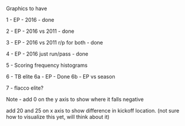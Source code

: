 Graphics to have

1 - EP - 2016 - done

2 - EP - 2016 vs 2011 - done

3 - EP - 2016 vs 2011 r/p for both - done

4 - EP - 2016 just run/pass - done

5 - Scoring frequency histograms

6 - TB elite
  6a - EP - Done
  6b - EP vs season

7 - flacco elite?


Note - add 0 on the y axis to show where it falls negative

add 20 and 25 on x axis to show difference in kickoff location. (not sure how to visualize this yet, will think about it)

